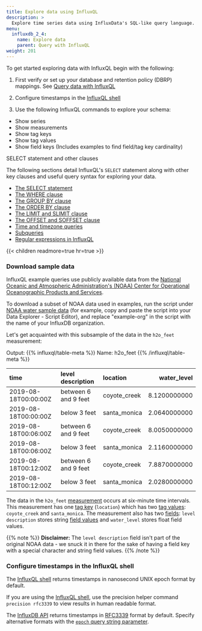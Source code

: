 ```yaml
---
title: Explore data using InfluxQL
description: >
  Explore time series data using InfluxData's SQL-like query language. Use the SELECT statement to query data from measurements, tags, and fields.
menu:
  influxdb_2_4:
    name: Explore data
    parent: Query with InfluxQL
weight: 201
---
```


To get started exploring data with InfluxQL begin with the following:

1. First verify or set up your database and retention policy (DBRP) mappings. See [Query data with InfluxQL](/influxdb/v2.4/query-data/influxql/)

2. Configure timestamps in the [InfluxQL shell](/influxdb/v2.4/query-data/influxql/explore-data/time-and-timezone/)

3. Use the following InfluxQL commands to explore your schema:
- Show series
- Show measurements
- Show tag keys
- Show tag values
- Show field keys (Includes examples to find field/tag key cardinality)

SELECT statement and other clauses

The following sections detail InfluxQL's `SELECT` statement along with other key clauses and useful query syntax for exploring your data.

- [The SELECT statement](/influxdb/v2.4/query-data/influxql/explore-data/select/)
- [The WHERE clause](/influxdb/v2.4/query-data/influxql/explore-data/where/)
- [The GROUP BY clause](/influxdb/v2.4/query-data/influxql/explore-data/group-by/)
- [The ORDER BY clause](/influxdb/v2.4/query-data/influxql/explore-data/order-by/)
- [The LIMIT and SLIMIT clause](/influxdb/v2.4/query-data/influxql/explore-data/limit-and-slimit/)
- [The OFFSET and SOFFSET clause](/influxdb/v2.4/query-data/influxql/explore-data/offset-and-soffset/)
- [Time and timezone queries](/influxdb/v2.4/query-data/influxql/explore-data/time-and-timezone/)
- [Subqueries](/influxdb/v2.4/query-data/influxql/explore-data/subqueries/)
- [Regular expressions in InfluxQL](/influxdb/v2.4/query-data/influxql/explore-data/regular-expressions/)

{{< children readmore=true hr=true >}}

### Download sample data

InfluxQL example queries use publicly available data from the
[National Oceanic and Atmospheric Administration's (NOAA) Center for Operational Oceanographic Products and Services](https://www.noaa.gov/).

To download a subset of NOAA data used in examples, run the script under [NOAA water sample data](/influxdb/v2.4/reference/sample-data/#noaa-water-sample-data) (for example, copy and paste the script into your Data Explorer - Script Editor), and replace "example-org" in the script with the name of your InfluxDB organization.

Let's get acquainted with this subsample of the data in the `h2o_feet` measurement:

Output:
{{% influxql/table-meta %}}
Name: h2o_feet
{{% /influxql/table-meta %}}

|time | level description | location | water_level |
| :------------------- | :------------------ | :----------------------- |----------------------:|
| 2019-08-18T00:00:00Z | between 6 and 9 feet |coyote_creek   | 8.1200000000 |
| 2019-08-18T00:00:00Z | below 3 feet | santa_monica          | 2.0640000000 |
| 2019-08-18T00:06:00Z | between 6 and 9 feet |	coyote_creek  | 8.0050000000 |
| 2019-08-18T00:06:00Z | below 3 feet|	santa_monica          | 2.1160000000 |
| 2019-08-18T00:12:00Z | between 6 and 9 feet|	coyote_creek  | 7.8870000000 |
| 2019-08-18T00:12:00Z | below 3 feet | santa_monica          | 2.0280000000 |                                     
                                                
The data in the `h2o_feet` [measurement](/influxdb/v2.4/reference/glossary/#measurement)
occurs at six-minute time intervals.
This measurement has one [tag key](influxdb/v2.4/reference/glossary/#tag-key)
(`location`) which has two [tag values](/influxdb/v2.4/reference/glossary/#tag-value):
`coyote_creek` and `santa_monica`.
The measurement also has two [fields](/influxdb/v2.4/reference/glossary/#field):
`level description` stores string [field values](/influxdb/v2.4/reference/glossary/#field-value)
and `water_level` stores float field values.

{{% note %}}
**Disclaimer:** The `level description` field isn't part of the original NOAA data - we snuck it in there for the sake of having a field key with a special character and string field values.
{{% /note %}}

### Configure timestamps in the InfluxQL shell

The [InfluxQL shell](/influxdb/v2.4/tools/influxql-shell/) returns timestamps in
nanosecond UNIX epoch format by default.

If you are using the [InfluxQL shell](/influxdb/v2.4/tools/influxql-shell/), use the precision helper command `precision rfc3339` to view results in human readable format.

The [InfluxDB API](/influxdb/v2.4/reference/api/influxdb-1x/) returns timestamps
in [RFC3339](https://www.ietf.org/rfc/rfc3339.txt) format by default.
Specify alternative formats with the [`epoch` query string parameter](/influxdb/v2.4/reference/api/influxdb-1x/).
